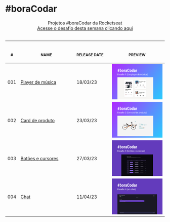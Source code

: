 # #boraCodar

<p align="center">
    Projetos #boraCodar da Rocketseat <br>
    <a href="https://boracodar.dev">Acesse o desafio desta semana clicando aqui</a><br>
    <br><table>
    <thead>
        <tr>
            <th align="center">
                <img width="20" height="1"> 
                <p>
                    <small>#</small>
                </p>
            </th>
            <th align="center">
                <img width="300" height="1"> 
                <p> 
                    <small>
                        NAME
                    </small>
                </p>
            </th>
            <th align="left">
                <img width="140" height="1">
                <p align="left"> 
                    <small>
                    RELEASE DATE
                    </small>
                </p>
            </th>
            <th align="center">
                <img width="201" height="1">
                <p align="center"> 
                    <small>
                    PREVIEW
                    </small>
                </p>
            </th>
        </tr>
    </thead>
    <tbody>
        <tr>
            <td>001</td>
            <td><a href="./001">Player de música</a></td>
            <td>18/03/23</td>
            <td align="center">
            <a href="01"><img width="300px" src="./001/.github/musicPlayer.png" /></a></td>
        </tr>
        <tr>
            <td>002</td>
            <td><a href="./002">Card de produto</a></td>
            <td>23/03/23</td>
            <td align="center">
            <a href="01"><img width="300px" src="./002/.github/productCard.png" /></a></td>
        </tr>
        <tr>
            <td>003</td>
            <td><a href="./003">Botões e cursores</a></td>
            <td>27/03/23</td>
            <td align="center">
            <a href="01"><img width="300px" src="./003/.github/ButtonsCursors.png" /></a></td>
        </tr>
        <tr>
            <td>004</td>
            <td><a href="./004">Chat</a></td>
            <td>11/04/23</td>
            <td align="center">
            <a href="01"><img width="300px" src="./004/.github/chat.png" /></a></td>
        </tr>
    </tbody>
</table></p>
